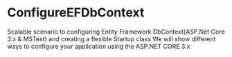 # ConfigureEFDbContext
Scalable scenario to configuring Entity Framework DbContext(ASP.Net Core 3.x &amp; MSTest) and creating a flexible Startup class
We will show different ways to configure your application using the ASP.NET CORE 3.x
